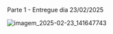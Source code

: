Parte 1 - Entregue dia 23/02/2025

![imagem_2025-02-23_141647743](https://github.com/user-attachments/assets/9eac73ca-8abb-4227-9b6b-345d93191748)
